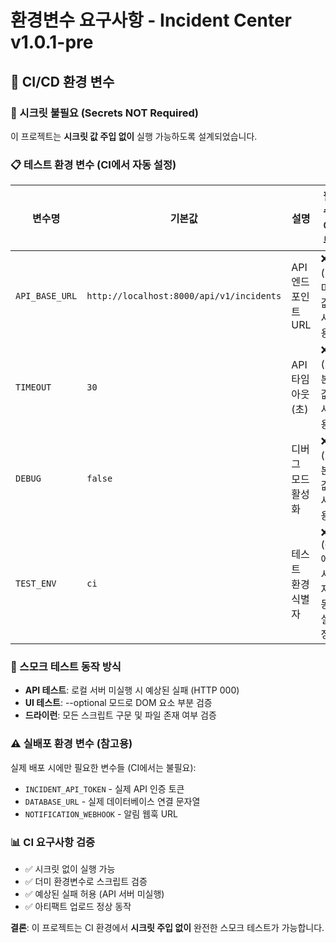 # 환경변수 요구사항 - Incident Center v1.0.1-pre

## 🔧 CI/CD 환경 변수

### 🚨 시크릿 불필요 (Secrets NOT Required)
이 프로젝트는 **시크릿 값 주입 없이** 실행 가능하도록 설계되었습니다.

### 📋 테스트 환경 변수 (CI에서 자동 설정)
| 변수명 | 기본값 | 설명 | 필수 여부 |
|--------|--------|------|-----------|
| `API_BASE_URL` | `http://localhost:8000/api/v1/incidents` | API 엔드포인트 URL | ❌ (더미값 사용) |
| `TIMEOUT` | `30` | API 타임아웃 (초) | ❌ (기본값 사용) |
| `DEBUG` | `false` | 디버그 모드 활성화 | ❌ (기본값 사용) |
| `TEST_ENV` | `ci` | 테스트 환경 식별자 | ❌ (CI에서 자동 설정) |

### 🔄 스모크 테스트 동작 방식
- **API 테스트**: 로컬 서버 미실행 시 예상된 실패 (HTTP 000)
- **UI 테스트**: --optional 모드로 DOM 요소 부분 검증
- **드라이런**: 모든 스크립트 구문 및 파일 존재 여부 검증

### ⚠️ 실배포 환경 변수 (참고용)
실제 배포 시에만 필요한 변수들 (CI에서는 불필요):
- `INCIDENT_API_TOKEN` - 실제 API 인증 토큰
- `DATABASE_URL` - 실제 데이터베이스 연결 문자열
- `NOTIFICATION_WEBHOOK` - 알림 웹훅 URL

### 📊 CI 요구사항 검증
- ✅ 시크릿 없이 실행 가능
- ✅ 더미 환경변수로 스크립트 검증
- ✅ 예상된 실패 허용 (API 서버 미실행)
- ✅ 아티팩트 업로드 정상 동작

**결론**: 이 프로젝트는 CI 환경에서 **시크릿 주입 없이** 완전한 스모크 테스트가 가능합니다.